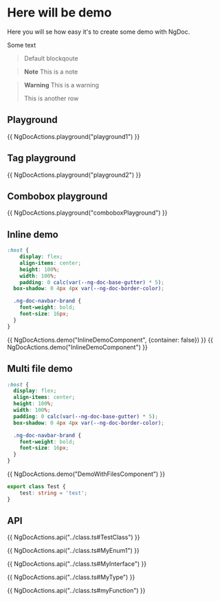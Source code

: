 # Here will be demo

Here you will se how easy it's to create some demo with NgDoc. <div>Some text</div>

> Default blockqoute

> **Note**
> This is a note

> **Warning**
> This is a warning
>
> This is another row

## Playground

{{ NgDocActions.playground("playground1") }}

## Tag playground

{{ NgDocActions.playground("playground2") }}

## Combobox playground

{{ NgDocActions.playground("comboboxPlayground") }}

## Inline demo

```scss
:host {
	display: flex;
	align-items: center;
	height: 100%;
	width: 100%;
	padding: 0 calc(var(--ng-doc-base-gutter) * 5);
  box-shadow: 0 4px 4px var(--ng-doc-border-color);

  .ng-doc-navbar-brand {
    font-weight: bold;
    font-size: 16px;
  }
}
```

{{ NgDocActions.demo("InlineDemoComponent", {container: false}) }}
{{ NgDocActions.demo("InlineDemoComponent") }}

## Multi file demo

```scss
:host {
  display: flex;
  align-items: center;
  height: 100%;
  width: 100%;
  padding: 0 calc(var(--ng-doc-base-gutter) * 5);
  box-shadow: 0 4px 4px var(--ng-doc-border-color);

  .ng-doc-navbar-brand {
    font-weight: bold;
    font-size: 16px;
  }
}
```

{{ NgDocActions.demo("DemoWithFilesComponent") }}

```typescript
export class Test {
	test: string = 'test';
}
```

## API

{{ NgDocActions.api("../class.ts#TestClass") }}

{{ NgDocActions.api("../class.ts#MyEnum1") }}

{{ NgDocActions.api("../class.ts#MyInterface") }}

{{ NgDocActions.api("../class.ts#MyType") }}

{{ NgDocActions.api("../class.ts#myFunction") }}
